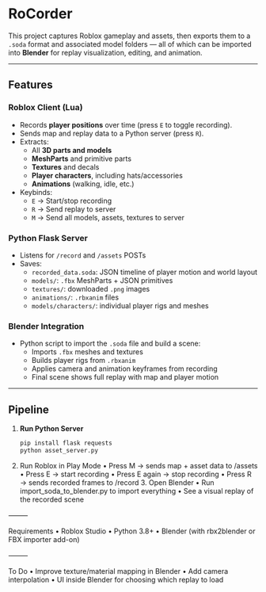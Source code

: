 # RoCorder

This project captures Roblox gameplay and assets, then exports them to a `.soda` format and associated model folders — all of which can be imported into **Blender** for replay visualization, editing, and animation.

---

## Features

### Roblox Client (Lua)
- Records **player positions** over time (press `E` to toggle recording).
- Sends map and replay data to a Python server (press `R`).
- Extracts:
  - All **3D parts and models**
  - **MeshParts** and primitive parts
  - **Textures** and decals
  - **Player characters**, including hats/accessories
  - **Animations** (walking, idle, etc.)
- Keybinds:
  - `E` → Start/stop recording
  - `R` → Send replay to server
  - `M` → Send all models, assets, textures to server

### Python Flask Server
- Listens for `/record` and `/assets` POSTs
- Saves:
  - `recorded_data.soda`: JSON timeline of player motion and world layout
  - `models/`: `.fbx` MeshParts + JSON primitives
  - `textures/`: downloaded `.png` images
  - `animations/`: `.rbxanim` files
  - `models/characters/`: individual player rigs and meshes

### Blender Integration
- Python script to import the `.soda` file and build a scene:
  - Imports `.fbx` meshes and textures
  - Builds player rigs from `.rbxanim`
  - Applies camera and animation keyframes from recording
  - Final scene shows full replay with map and player motion

---


## Pipeline

1. **Run Python Server**
   ```bash
   pip install flask requests
   python asset_server.py
2.	Run Roblox in Play Mode
	•	Press M → sends map + asset data to /assets
	•	Press E → start recording
	•	Press E again → stop recording
	•	Press R → sends recorded frames to /record
	3.	Open Blender
	•	Run import_soda_to_blender.py to import everything
	•	See a visual replay of the recorded scene

⸻

Requirements
	•	Roblox Studio
	•	Python 3.8+
	•	Blender (with rbx2blender or FBX importer add-on)

⸻

To Do
	•	Improve texture/material mapping in Blender
	•	Add camera interpolation
	•	UI inside Blender for choosing which replay to load
